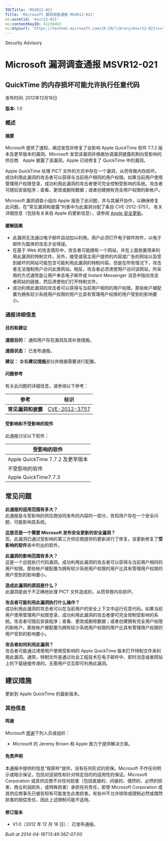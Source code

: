 ```yaml
---
TOCTitle: 'MSVR12-021'
Title: 'Microsoft 漏洞调查通报 MSVR12-021'
ms:assetid: 'msvr12-021'
ms:contentKeyID: 61236463
ms:mtpsurl: 'https://technet.microsoft.com/zh-CN/library/msvr12-021(v=Security.10)'
---
```


Security Advisory

Microsoft 漏洞调查通报 MSVR12-021
=================================

QuickTime 的内存损坏可能允许执行任意代码
----------------------------------------

发布时间: 2012年12月18日

**版本:** 1.0

### 概述

#### 摘要

Microsoft 提供了通知，阐述发现并修复了会影响 Apple QuickTime 软件 7.7.2 版本及更早版本的漏洞。Microsoft 发现该漏洞并根据协调漏洞披露机制向受影响的供应商　Apple 披露了该漏洞。Apple 已经修复了 QuickTime 中的漏洞。

Apple QuickTime 处理 PICT 文件的方式中存在一个漏洞，从而导致内存损坏。成功利用此漏洞的攻击者可以获得与当前用户相同的用户权限。如果当前用户使用管理用户权限登录，成功利用此漏洞的攻击者便可完全控制受影响的系统。攻击者可随后安装程序；查看、更改或删除数据；或者创建拥有完全用户权限的新帐户。

Microsoft 漏洞调查小组向 Apple 报告了此问题，并与其展开协作，以确保修复此问题。在“常见漏洞和披露”列表中为此漏洞分配了条目 CVE-2012-3757。 有关详细信息（包括有关来自 Apple 的更新信息），请参阅 [Apple 安全更新](https://support.apple.com/kb/ht1222)。

#### 缓解因素

-   此漏洞无法通过电子邮件自动加以利用。用户必须打开电子邮件附件，以电子邮件为载体的攻击才会得逞。
-   在基于 Web 的攻击情形中，攻击者可能拥有一个网站，并在上面放置用来利用此漏洞的特制文件。另外，接受或宿主用户提供的内容或广告的网站以及受到破坏的网站可能包含可能利用此漏洞的特制内容。但是在所有情况下，攻击者无法强制用户访问此类网站。相反，攻击者必须诱使用户访问该网站，所采用的方式通常是让用户单击电子邮件或 Instant Messenger 消息中指向攻击者网站的链接，然后诱使他们打开特制文件。
-   成功利用此漏洞的攻击者可以获得与当前用户相同的用户权限。那些帐户被配置为拥有较少系统用户权限的用户比具有管理用户权限的用户受到的影响要小。

### 通报详细信息

#### 目的和建议

**通报目的：** 通知用户存在漏洞及其补救措施。

**通报状态：** 已发布通报。

**建议：** 查看**建议措施**部分并根据需要进行配置。

#### 问题参考

有关此问题的详细信息，请参阅以下参考：

| 参考               | 标识                                                                             |
|--------------------|----------------------------------------------------------------------------------|
| **常见漏洞和披露** | [CVE-2012-3757](https://www.cve.mitre.org/cgi-bin/cvename.cgi?name=cve-2012-3757) |

#### 受影响和不受影响的软件

此通报讨论以下软件：

| 受影响的软件                     |
|----------------------------------|
| Apple QuickTime 7.7.2 及更早版本 |
| 不受影响的软件                   |
| Apple QuickTime7.7.3             |

常见问题
--------


**此通报的适用范围有多大？**  
此通报是与受影响的供应商协同发布的内容的一部分，告知用户存在一个安全问题，可能影响其系统。

**这是否是一个需要 Microsoft 发布安全更新的安全漏洞？**  
否。此漏洞已通过受影响的第三方供应商提供的更新进行了修复。该更新修复了**受影响的软件**表中列出的软件。

**此漏洞的影响范围有多大？**  
这是一个远程执行代码漏洞。成功利用此漏洞的攻击者可以获得与当前用户相同的用户权限。那些帐户被配置为拥有较少系统用户权限的用户比具有管理用户权限的用户受到的影响要小。

**造成此漏洞的原因是什么？**  
此漏洞是由于不正确地处理 PICT 文件造成的，从而导致内存损坏。

**攻击者可能利用此漏洞执行什么操作？**  
成功利用此漏洞的攻击者可以在当前用户的安全上下文中运行任意代码。如果当前用户使用管理用户权限登录，成功利用此漏洞的攻击者便可完全控制受影响的系统。攻击者可随后安装程序；查看、更改或删除数据；或者创建拥有完全用户权限的新帐户。那些帐户被配置为拥有较少系统用户权限的用户比具有管理用户权限的用户受到的影响要小。

**攻击者如何利用此漏洞？**  
攻击者可能通过诱使用户使用受影响的 Apple QuickTime 版本打开特制文件来利用此漏洞。通常，特制文件是通过社会工程技术在电子邮件中、即时消息或者网站上的下载链接传递的。无需用户交互即可利用此漏洞。

建议措施
--------


更新到 Apple QuickTime 的最新版本。

### 其他信息

#### 鸣谢

Microsoft [感谢](https://go.microsoft.com/fwlink/?linkid=21127)下列人员或组织：

-   Microsoft 的 Jeremy Brown 和 Apple 致力于提供解决方案。

#### 免责声明

本通报中提供的信息“按原样”提供，没有任何形式的担保。Microsoft 不作任何明示或暗示保证，包括对适销性和针对特定目的的适用性的保证。Microsoft Corporation 或其供应商不对任何损害（包括直接的、间接的、偶然的、必然的损害，商业利润损失，或特殊损害）承担任何责任，即使 Microsoft Corporation 或其供应商事先已被告知有可能发生此类损害。有些州不允许排除或限制必然或偶然损害的赔偿责任，因此上述限制可能不适用。

#### 修订版本

-   V1.0（2012 年 12 月 18 日）： 已发布通报。

*Built at 2014-04-18T13:49:36Z-07:00*
